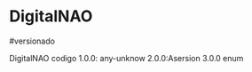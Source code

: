 # DigitalNAO
#versionado

DigitalNAO
  codigo
      1.0.0: any-unknow
      2.0.0:Asersion
      3.0.0 enum
      
